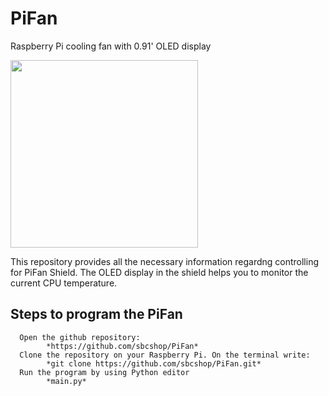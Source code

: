 # PiFan
Raspberry Pi cooling fan with 0.91' OLED display

<img src="https://cdn.shopify.com/s/files/1/1217/2104/products/1_708ddb02-8bef-480c-9059-b9562b6cc7c4_1800x1800.png?v=1595329529" width="300">

This repository provides all the necessary information regardng controlling for PiFan Shield.
The OLED display in the shield helps you to monitor the current CPU temperature.

## Steps to program the PiFan
      Open the github repository:
            *https://github.com/sbcshop/PiFan*
      Clone the repository on your Raspberry Pi. On the terminal write:
            *git clone https://github.com/sbcshop/PiFan.git*
      Run the program by using Python editor
            *main.py*
           
          

